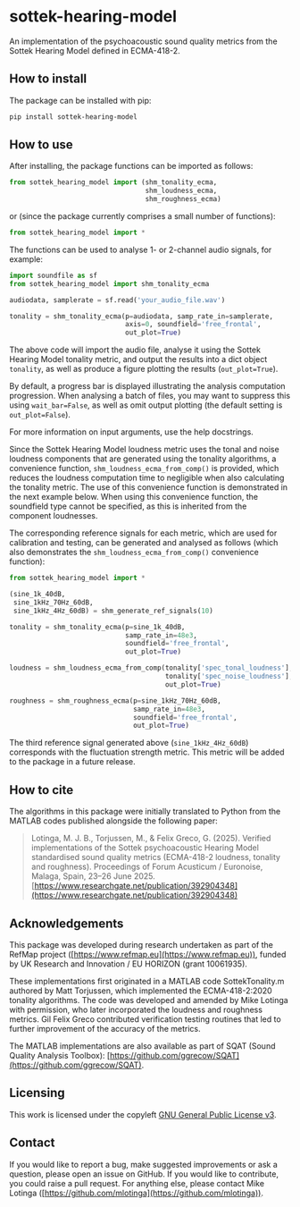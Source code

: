 # sottek-hearing-model
An implementation of the psychoacoustic sound quality metrics from the Sottek Hearing Model defined in ECMA-418-2.

## How to install
The package can be installed with pip:

```bash
pip install sottek-hearing-model
```

## How to use
After installing, the package functions can be imported as follows:

```python
from sottek_hearing_model import (shm_tonality_ecma,
                                  shm_loudness_ecma,
                                  shm_roughness_ecma)
```

or (since the package currently comprises a small number of functions):

```python
from sottek_hearing_model import *
```

The functions can be used to analyse 1- or 2-channel audio signals, for example:

```python
import soundfile as sf
from sottek_hearing_model import shm_tonality_ecma

audiodata, samplerate = sf.read('your_audio_file.wav')

tonality = shm_tonality_ecma(p=audiodata, samp_rate_in=samplerate,
                             axis=0, soundfield='free_frontal',
                             out_plot=True)
```

The above code will import the audio file, analyse it using the Sottek Hearing Model tonality metric, and output the results into a dict object `tonality`, as well as produce a figure plotting the results (`out_plot=True`).

By default, a progress bar is displayed illustrating the analysis computation progression. When analysing a batch of files, you may want to suppress this using `wait_bar=False`, as well as omit output plotting (the default setting is `out_plot=False`).

For more information on input arguments, use the help docstrings.

Since the Sottek Hearing Model loudness metric uses the tonal and noise loudness components that are generated using the tonality algorithms, a convenience function, `shm_loudness_ecma_from_comp()` is provided, which reduces the loudness computation time to negligible when also calculating the tonality metric. The use of this convenience function is demonstrated in the next example below. When using this convenience function, the soundfield type cannot be specified, as this is inherited from the component loudnesses.

The corresponding reference signals for each metric, which are used for calibration and testing, can be generated and analysed as follows (which also demonstrates the `shm_loudness_ecma_from_comp()` convenience function):

```python
from sottek_hearing_model import *

(sine_1k_40dB,
 sine_1kHz_70Hz_60dB,
 sine_1kHz_4Hz_60dB) = shm_generate_ref_signals(10)

tonality = shm_tonality_ecma(p=sine_1k_40dB,
                             samp_rate_in=48e3,
                             soundfield='free_frontal',
                             out_plot=True)

loudness = shm_loudness_ecma_from_comp(tonality['spec_tonal_loudness'],
                                       tonality['spec_noise_loudness'],
                                       out_plot=True)

roughness = shm_roughness_ecma(p=sine_1kHz_70Hz_60dB,
                               samp_rate_in=48e3,
                               soundfield='free_frontal',
                               out_plot=True)
```

The third reference signal generated above (`sine_1kHz_4Hz_60dB`) corresponds with the fluctuation strength metric. This metric will be added to the package in a future release.

## How to cite
The algorithms in this package were initially translated to Python from the MATLAB codes published alongside the following paper: 

> Lotinga, M. J. B., Torjussen, M., & Felix Greco, G. (2025). Verified implementations of the Sottek psychoacoustic Hearing Model standardised sound quality metrics (ECMA-418-2 loudness, tonality and roughness). Proceedings of Forum Acusticum / Euronoise, Malaga, Spain, 23–26 June 2025. [https://www.researchgate.net/publication/392904348](https://www.researchgate.net/publication/392904348)

<!---
Bibtex:
```
@inproceedings{RN14112,
   author = {Lotinga, Michael J. B. and Torjussen, Matt and Felix Greco, G.},
   title = {Verified implementations of the Sottek psychoacoustic Hearing Model standardised sound quality metrics (ECMA-418-2 loudness, tonality and roughness)},
   booktitle = {Proceedings of Forum Acusticum 2025},
   publisher = {European Acoustics Association},
   url = {https://www.researchgate.net/publication/392904348},
   year = {2025},
   howpublished = {Forum Acusticum / Euronoise, Malaga, Spain, 23–26 June 2025}
}
```
--->

## Acknowledgements
This package was developed during research undertaken as part of the RefMap project ([https://www.refmap.eu](https://www.refmap.eu)), funded by UK Research and Innovation / EU HORIZON (grant 10061935).

These implementations first originated in a MATLAB code SottekTonality.m authored by Matt Torjussen, which implemented the ECMA-418-2:2020 tonality algorithms. The code was developed and amended by Mike Lotinga with permission, who later incorporated the loudness and roughness metrics. Gil Felix Greco contributed verification testing routines that led to further improvement of the accuracy of the metrics.

The MATLAB implementations are also available as part of SQAT (Sound Quality Analysis Toolbox): [https://github.com/ggrecow/SQAT](https://github.com/ggrecow/SQAT).

## Licensing
This work is licensed under the copyleft [GNU General Public License v3](https://www.gnu.org/licenses/gpl-3.0.en.html).

## Contact
If you would like to report a bug, make suggested improvements or ask a question, please open an issue on GitHub. If you would like to contribute, you could raise a pull request. For anything else, please contact Mike Lotinga ([https://github.com/mlotinga](https://github.com/mlotinga)).
